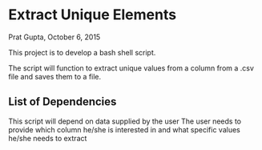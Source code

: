 # Extract Unique Elements
Prat Gupta, October 6, 2015

This project is to develop a bash shell script.

The script will function to extract unique values from a column from a .csv file and saves them to a file.

## List of Dependencies

This script will depend on data supplied by the user
The user needs to provide which column he/she is interested in and what specific values he/she needs to extract



